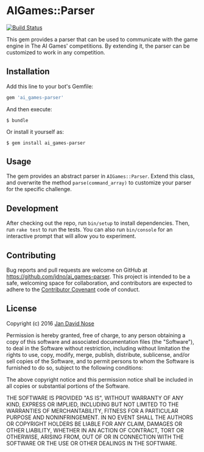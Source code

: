 # AIGames::Parser

[![Build Status](https://travis-ci.org/jdno/ai_games-parser.svg?branch=develop)](https://travis-ci.org/jdno/ai_games-parser)

This gem provides a parser that can be used to communicate with the game engine
in The AI Games' competitions. By extending it, the parser can be customized to
work in any competition.

## Installation

Add this line to your bot's Gemfile:

```ruby
gem 'ai_games-parser'
```

And then execute:

    $ bundle

Or install it yourself as:

    $ gem install ai_games-parser

## Usage

The gem provides an abstract parser in `AIGames::Parser`. Extend this class, and
overwrite the method `parse(command_array)` to customize your parser for the
specific challenge.

## Development

After checking out the repo, run `bin/setup` to install dependencies. Then,
run `rake test` to run the tests. You can also run `bin/console` for an
interactive prompt that will allow you to experiment.

## Contributing

Bug reports and pull requests are welcome on GitHub at
https://github.com/jdno/ai_games-parser. This project is intended to be a safe,
welcoming space for collaboration, and contributors are expected to adhere to
the [Contributor Covenant](contributor-covenant.org) code of conduct.

## License

Copyright (c) 2016 [Jan David Nose](https://github.com)

Permission is hereby granted, free of charge, to any person obtaining a copy
of this software and associated documentation files (the "Software"), to deal
in the Software without restriction, including without limitation the rights
to use, copy, modify, merge, publish, distribute, sublicense, and/or sell
copies of the Software, and to permit persons to whom the Software is
furnished to do so, subject to the following conditions:

The above copyright notice and this permission notice shall be included in
all copies or substantial portions of the Software.

THE SOFTWARE IS PROVIDED "AS IS", WITHOUT WARRANTY OF ANY KIND, EXPRESS OR
IMPLIED, INCLUDING BUT NOT LIMITED TO THE WARRANTIES OF MERCHANTABILITY,
FITNESS FOR A PARTICULAR PURPOSE AND NONINFRINGEMENT. IN NO EVENT SHALL THE
AUTHORS OR COPYRIGHT HOLDERS BE LIABLE FOR ANY CLAIM, DAMAGES OR OTHER
LIABILITY, WHETHER IN AN ACTION OF CONTRACT, TORT OR OTHERWISE, ARISING FROM,
OUT OF OR IN CONNECTION WITH THE SOFTWARE OR THE USE OR OTHER DEALINGS IN
THE SOFTWARE.
